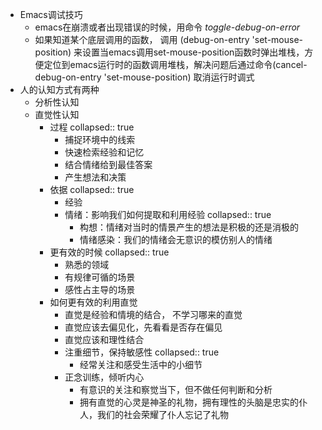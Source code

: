 - Emacs调试技巧
	- emacs在崩溃或者出现错误的时候，用命令 *toggle-debug-on-error*
	- 如果知道某个底层调用的函数， 调用 (debug-on-entry 'set-mouse-position) 来设置当emacs调用set-mouse-position函数时弹出堆栈，方便定位到emacs运行时的函数调用堆栈，解决问题后通过命令(cancel-debug-on-entry 'set-mouse-position) 取消运行时调式
- 人的认知方式有两种
	- 分析性认知
	- 直觉性认知
		- 过程
		  collapsed:: true
			- 捕捉环境中的线索
			- 快速检索经验和记忆
			- 结合情绪给到最佳答案
			- 产生想法和决策
		- 依据
		  collapsed:: true
			- 经验
			- 情绪：影响我们如何提取和利用经验
			  collapsed:: true
				- 构想：情绪对当时的情景产生的想法是积极的还是消极的
				- 情绪感染：我们的情绪会无意识的模仿别人的情绪
		- 更有效的时候
		  collapsed:: true
			- 熟悉的领域
			- 有规律可循的场景
			- 感性占主导的场景
		- 如何更有效的利用直觉
			- 直觉是经验和情境的结合， 不学习哪来的直觉
			- 直觉应该去偏见化，先看看是否存在偏见
			- 直觉应该和理性结合
			- 注重细节，保持敏感性
			  collapsed:: true
				- 经常关注和感受生活中的小细节
			- 正念训练，倾听内心
				- 有意识的关注和察觉当下，但不做任何判断和分析
				- 拥有直觉的心灵是神圣的礼物，拥有理性的头脑是忠实的仆人，我们的社会荣耀了仆人忘记了礼物